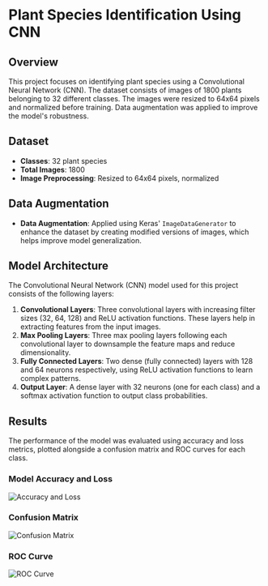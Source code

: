 # Plant Species Identification Using CNN


## Overview
This project focuses on identifying plant species using a Convolutional Neural Network (CNN). The dataset consists of images of 1800 plants belonging to 32 different classes. The images were resized to 64x64 pixels and normalized before training. Data augmentation was applied to improve the model's robustness.

## Dataset
- **Classes**: 32 plant species
- **Total Images**: 1800
- **Image Preprocessing**: Resized to 64x64 pixels, normalized

## Data Augmentation
- **Data Augmentation**: Applied using Keras' `ImageDataGenerator` to enhance the dataset by creating modified versions of images, which helps improve model generalization.

## Model Architecture
The Convolutional Neural Network (CNN) model used for this project consists of the following layers:
1. **Convolutional Layers**: Three convolutional layers with increasing filter sizes (32, 64, 128) and ReLU activation functions. These layers help in extracting features from the input images.
2. **Max Pooling Layers**: Three max pooling layers following each convolutional layer to downsample the feature maps and reduce dimensionality.
3. **Fully Connected Layers**: Two dense (fully connected) layers with 128 and 64 neurons respectively, using ReLU activation functions to learn complex patterns.
4. **Output Layer**: A dense layer with 32 neurons (one for each class) and a softmax activation function to output class probabilities.

## Results
The performance of the model was evaluated using accuracy and loss metrics, plotted alongside a confusion matrix and ROC curves for each class.

### Model Accuracy and Loss
![Accuracy and Loss](images/accuracy_loss_plot.jpg)

### Confusion Matrix
![Confusion Matrix](images/confusion_matrix.jpg)

### ROC Curve
![ROC Curve](images/roc_curve.jpg)

